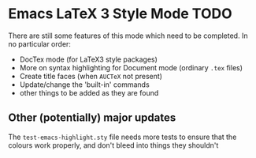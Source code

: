 # Emacs LaTeX 3 Style Mode TODO

There are still some features of this mode which need to be
completed. In no particular order:
- DocTex mode (for LaTeX3 style packages)
- More on syntax highlighting for Document mode (ordinary `.tex` files)
- Create title faces (when `AUCTeX` not present)
- Update/change the 'built-in' commands
- other things to be added as they are found

## Other (potentially) major updates
The `test-emacs-highlight.sty` file needs more tests to ensure that
the colours work properly, and don't bleed into things they shouldn't

